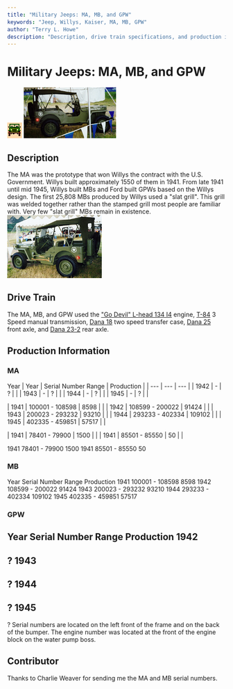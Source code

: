 ```yaml
---
title: "Military Jeeps: MA, MB, and GPW"
keywords: "Jeep, Willys, Kaiser, MA, MB, GPW"
author: "Terry L. Howe"
description: "Description, drive train specifications, and production information for the Willys Jeep MA and MB and Ford GPW"
---
```


# Military Jeeps: MA, MB, and GPW
![military jeeps](/images/military.gif)
[![Willys-Overland MB front view](/images/mbft.jpg)](/images/mbf.jpg)
## Description
The MA was the prototype that won Willys the contract with
the U.S. Government.  Willys built approximately 1550 of them in 1941.
From late 1941 until mid 1945, Willys built MBs and Ford built GPWs
based on the Willys design.
The first 25,808 MBs produced by Willys used a "slat grill".
This grill was welded together rather than the stamped grill most
people are familiar with.  Very few "slat grill" MBs remain in
existence.
[![Willys-Overland MB back view](/images/mbbt.jpg)](/images/mbb.jpg)
## Drive Train
The MA, MB, and GPW used the
["Go Devil" L-head 134 I4](/engine/godevil134.html)
engine,
[T-84](trans/t84.html) 3 Speed manual transmission,
[Dana 18](xfer/d18.html)
two speed transfer case, [Dana 25](axle/d25.html)
front axle, and [Dana 23-2](axle/s23.html) rear axle.
## Production Information
### MA
Year
| Year | Serial Number Range | Production |
| --- | --- | --- |
| 1942 | - | ? |  |
| 1943 | - | ? |  |
| 1944 | - | ? |  |
| 1945 | - | ? |  |

| 1941 | 100001 - 108598 | 8598 |  |
| 1942 | 108599 - 200022 | 91424 |  |
| 1943 | 200023 - 293232 | 93210 |  |
| 1944 | 293233 - 402334 | 109102 |  |
| 1945 | 402335 - 459851 | 57517 |  |

| 1941 | 78401 - 79900 | 1500 |  |
| 1941 | 85501 - 85550 | 50 |  |

1941 
78401 - 79900
1500
1941 
85501 - 85550
50
### MB
Year
Serial Number Range 
Production
1941 
100001 - 108598
8598
1942 
108599 - 200022
91424
1943 
200023 - 293232
93210
1944 
293233 - 402334
109102
1945 
402335 - 459851
57517
### GPW
Year
Serial Number Range 
Production
1942 
- 
?
1943 
- 
?
1944 
- 
?
1945 
- 
?
Serial numbers are located on the left front of the
frame and on the back of the bumper. The engine
number was located at the front of the engine
block on the water pump boss.
## Contributor
Thanks to Charlie Weaver for sending me the MA and MB serial numbers.